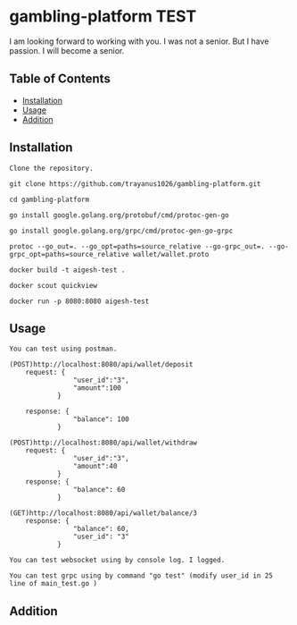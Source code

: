 # gambling-platform TEST

I am looking forward to working with you.
I was not a senior. But I have passion. I will become a senior.

## Table of Contents

- [Installation](#installation)
- [Usage](#usage)
- [Addition](#addition)


## Installation

    Clone the repository.
   
    git clone https://github.com/trayanus1026/gambling-platform.git

    cd gambling-platform

    go install google.golang.org/protobuf/cmd/protoc-gen-go

    go install google.golang.org/grpc/cmd/protoc-gen-go-grpc

    protoc --go_out=. --go_opt=paths=source_relative --go-grpc_out=. --go-grpc_opt=paths=source_relative wallet/wallet.proto
    
    docker build -t aigesh-test .

    docker scout quickview

    docker run -p 8080:8080 aigesh-test

## Usage
    
    You can test using postman.

    (POST)http://localhost:8080/api/wallet/deposit
        request: {
                    "user_id":"3",
                    "amount":100
                }

        response: {
                    "balance": 100
                }

    (POST)http://localhost:8080/api/wallet/withdraw
        request: {
                    "user_id":"3",
                    "amount":40
                }
        response: {
                    "balance": 60
                }
        
    (GET)http://localhost:8080/api/wallet/balance/3
        response: {
                    "balance": 60,
                    "user_id": "3"
                }

    You can test websocket using by console log. I logged.

    You can test grpc using by command "go test" (modify user_id in 25 line of main_test.go )
    
## Addition

    